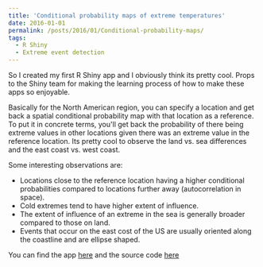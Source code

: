 ```yaml
---
title: 'Conditional probability maps of extreme temperatures'
date: 2016-01-01
permalink: /posts/2016/01/Conditional-probability-maps/
tags:
  - R Shiny
  - Extreme event detection
---
```


So I created my first R Shiny app and I obviously think its pretty cool. Props to the Shiny team for making the learning process of how to make these apps so enjoyable.

Basically for the North American region, you can specify a location and get back a spatial conditional probability map with that location as a reference. To put it in concrete terms, you'll get back the probability of there being extreme values in other locations given there was an extreme value in the reference location. Its pretty cool to observe the land vs. sea differences and the east coast vs. west coast.

Some interesting observations are:
* Locations close to the reference location having a higher conditional probabilities compared to locations further away (autocorrelation in space).
* Cold extremes tend to have higher extent of influence.
* The extent of influence of an extreme in the sea is generally broader compared to those on land.
* Events that occur on the east cost of the US are usually oriented along the coastline and are ellipse shaped.

You can find the app [here](https://tnybny.shinyapps.io/Spatial_conditional_probability_maps/) and the source code [here](https://github.com/tnybny/Spatial-conditional-probability-maps)
